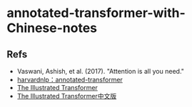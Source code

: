 # annotated-transformer-with-Chinese-notes
## Refs
- Vaswani, Ashish, et al. (2017). "Attention is all you need." 
- [harvardnlp：annotated-transformer](https://github.com/harvardnlp/annotated-transformer)
- [The Illustrated Transformer](http://jalammar.github.io/illustrated-transformer/)
- [The Illustrated Transformer中文版](https://zhuanlan.zhihu.com/p/54356280)

